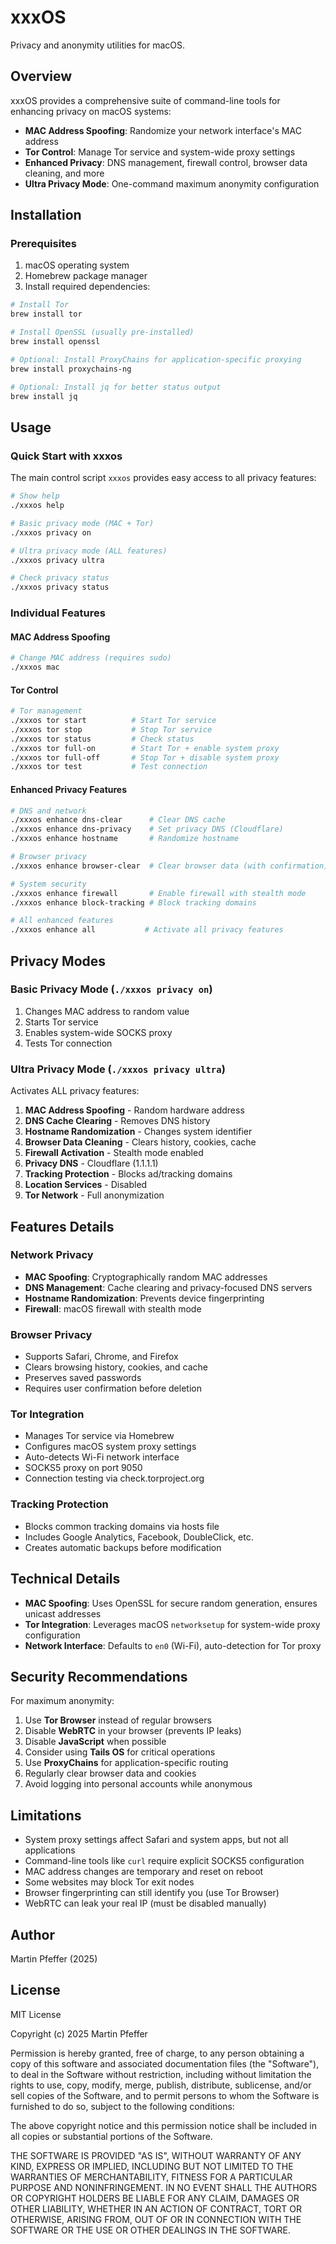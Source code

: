 # xxxOS

Privacy and anonymity utilities for macOS.

## Overview

xxxOS provides a comprehensive suite of command-line tools for enhancing privacy on macOS systems:

- **MAC Address Spoofing**: Randomize your network interface's MAC address
- **Tor Control**: Manage Tor service and system-wide proxy settings
- **Enhanced Privacy**: DNS management, firewall control, browser data cleaning, and more
- **Ultra Privacy Mode**: One-command maximum anonymity configuration

## Installation

### Prerequisites

1. macOS operating system
2. Homebrew package manager
3. Install required dependencies:

```bash
# Install Tor
brew install tor

# Install OpenSSL (usually pre-installed)
brew install openssl

# Optional: Install ProxyChains for application-specific proxying
brew install proxychains-ng

# Optional: Install jq for better status output
brew install jq
```

## Usage

### Quick Start with xxxos

The main control script `xxxos` provides easy access to all privacy features:

```bash
# Show help
./xxxos help

# Basic privacy mode (MAC + Tor)
./xxxos privacy on

# Ultra privacy mode (ALL features)
./xxxos privacy ultra

# Check privacy status
./xxxos privacy status
```

### Individual Features

#### MAC Address Spoofing

```bash
# Change MAC address (requires sudo)
./xxxos mac
```

#### Tor Control

```bash
# Tor management
./xxxos tor start          # Start Tor service
./xxxos tor stop           # Stop Tor service
./xxxos tor status         # Check status
./xxxos tor full-on        # Start Tor + enable system proxy
./xxxos tor full-off       # Stop Tor + disable system proxy
./xxxos tor test           # Test connection
```

#### Enhanced Privacy Features

```bash
# DNS and network
./xxxos enhance dns-clear      # Clear DNS cache
./xxxos enhance dns-privacy    # Set privacy DNS (Cloudflare)
./xxxos enhance hostname       # Randomize hostname

# Browser privacy
./xxxos enhance browser-clear  # Clear browser data (with confirmation)

# System security
./xxxos enhance firewall       # Enable firewall with stealth mode
./xxxos enhance block-tracking # Block tracking domains

# All enhanced features
./xxxos enhance all           # Activate all privacy features
```

## Privacy Modes

### Basic Privacy Mode (`./xxxos privacy on`)
1. Changes MAC address to random value
2. Starts Tor service
3. Enables system-wide SOCKS proxy
4. Tests Tor connection

### Ultra Privacy Mode (`./xxxos privacy ultra`)
Activates ALL privacy features:
1. **MAC Address Spoofing** - Random hardware address
2. **DNS Cache Clearing** - Removes DNS history
3. **Hostname Randomization** - Changes system identifier
4. **Browser Data Cleaning** - Clears history, cookies, cache
5. **Firewall Activation** - Stealth mode enabled
6. **Privacy DNS** - Cloudflare (1.1.1.1)
7. **Tracking Protection** - Blocks ad/tracking domains
8. **Location Services** - Disabled
9. **Tor Network** - Full anonymization

## Features Details

### Network Privacy
- **MAC Spoofing**: Cryptographically random MAC addresses
- **DNS Management**: Cache clearing and privacy-focused DNS servers
- **Hostname Randomization**: Prevents device fingerprinting
- **Firewall**: macOS firewall with stealth mode

### Browser Privacy
- Supports Safari, Chrome, and Firefox
- Clears browsing history, cookies, and cache
- Preserves saved passwords
- Requires user confirmation before deletion

### Tor Integration
- Manages Tor service via Homebrew
- Configures macOS system proxy settings
- Auto-detects Wi-Fi network interface
- SOCKS5 proxy on port 9050
- Connection testing via check.torproject.org

### Tracking Protection
- Blocks common tracking domains via hosts file
- Includes Google Analytics, Facebook, DoubleClick, etc.
- Creates automatic backups before modification

## Technical Details

- **MAC Spoofing**: Uses OpenSSL for secure random generation, ensures unicast addresses
- **Tor Integration**: Leverages macOS `networksetup` for system-wide proxy configuration
- **Network Interface**: Defaults to `en0` (Wi-Fi), auto-detection for Tor proxy

## Security Recommendations

For maximum anonymity:
1. Use **Tor Browser** instead of regular browsers
2. Disable **WebRTC** in your browser (prevents IP leaks)
3. Disable **JavaScript** when possible
4. Consider using **Tails OS** for critical operations
5. Use **ProxyChains** for application-specific routing
6. Regularly clear browser data and cookies
7. Avoid logging into personal accounts while anonymous

## Limitations

- System proxy settings affect Safari and system apps, but not all applications
- Command-line tools like `curl` require explicit SOCKS5 configuration
- MAC address changes are temporary and reset on reboot
- Some websites may block Tor exit nodes
- Browser fingerprinting can still identify you (use Tor Browser)
- WebRTC can leak your real IP (must be disabled manually)

## Author

Martin Pfeffer (2025)

## License

MIT License

Copyright (c) 2025 Martin Pfeffer

Permission is hereby granted, free of charge, to any person obtaining a copy
of this software and associated documentation files (the "Software"), to deal
in the Software without restriction, including without limitation the rights
to use, copy, modify, merge, publish, distribute, sublicense, and/or sell
copies of the Software, and to permit persons to whom the Software is
furnished to do so, subject to the following conditions:

The above copyright notice and this permission notice shall be included in all
copies or substantial portions of the Software.

THE SOFTWARE IS PROVIDED "AS IS", WITHOUT WARRANTY OF ANY KIND, EXPRESS OR
IMPLIED, INCLUDING BUT NOT LIMITED TO THE WARRANTIES OF MERCHANTABILITY,
FITNESS FOR A PARTICULAR PURPOSE AND NONINFRINGEMENT. IN NO EVENT SHALL THE
AUTHORS OR COPYRIGHT HOLDERS BE LIABLE FOR ANY CLAIM, DAMAGES OR OTHER
LIABILITY, WHETHER IN AN ACTION OF CONTRACT, TORT OR OTHERWISE, ARISING FROM,
OUT OF OR IN CONNECTION WITH THE SOFTWARE OR THE USE OR OTHER DEALINGS IN THE
SOFTWARE.